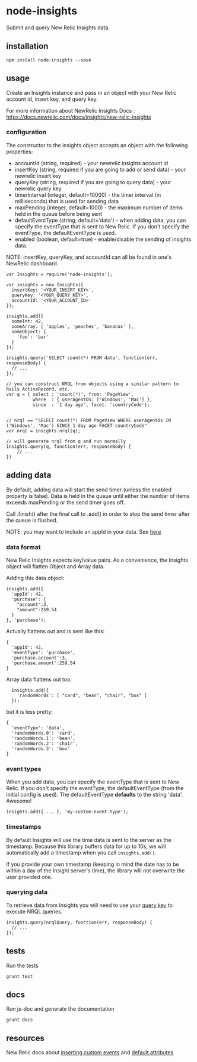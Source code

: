 # node-insights

Submit and query New Relic Insights data.

## installation

```shell
npm install node-insights --save
```

## usage

Create an Insights instance and pass in an object with your New Relic account id, insert key, and query key.

For more information about NewRelic Insights Docs : https://docs.newrelic.com/docs/insights/new-relic-insights

### configuration

The constructor to the insights object accepts an object with the following properties:

  * accountId (string, required) - your newrelic insights account id
  * insertKey (string, required if you are going to add or send data) - your newrelic insert key
  * queryKey (string, required if you are going to query data) - your newrelic query key
  * timerInterval (integer, default=10000) - the timer interval (in milliseconds) that is used for sending data
  * maxPending (integer, default=1000) - the maximum number of items held in the queue before being sent
  * defaultEventType (string, default='data') - when adding data, you can specify the eventType that is sent to New Relic.  If you don't specify the eventType, the defaultEventType is used.
  * enabled (boolean, default=true) - enable/disable the sending of insights data.

NOTE: insertKey, queryKey, and accountId can all be found in one's NewRelic dashboard.

```
var Insights = require('node-insights');

var insights = new Insights({
  insertKey: '<YOUR_INSERT_KEY>',
  queryKey: '<YOUR_QUERY_KEY>',
  accountId: '<YOUR_ACCOUNT_ID>'
});

insights.add({
  someInt: 42,
  someArray: [ 'apples', 'peaches', 'bananas' ],
  someObject: {
    'foo': 'bar'
  }
});

insights.query('SELECT count(*) FROM data', function(err, responseBody) {
  // ...
});

// you can construct NRQL from objects using a similar pattern to Rails ActiveRecord, etc.
var q = { select : 'count(*)', from: 'PageView',
          where  : { userAgentOS: ['Windows', 'Mac'] },
          since  : '1 day ago', facet: 'countryCode'};


// nrql == "SELECT count(*) FROM PageView WHERE userAgentOs IN ('Windows', 'Mac') SINCE 1 day ago FACET countryCode"
var nrql = insights.nrql(q);

// will generate nrql from q and run normally
insights.query(q, function(err, responseBody) {
    // ...
})
```

## adding data

By default, adding data will start the send timer (unless the enabled property is false).
Data is held in the queue until either the number of items exceeds maxPending or the send timer goes off.

Call .finish() after the final call to .add() in order to stop the send timer after the queue is flushed.

NOTE: you may want to include an appId in your data. See [here](https://discuss.newrelic.com/t/distinguishing-between-apps-when-inserting-events/1515])

### data format

New Relic Insights expects key/value pairs.
As a convenience, the Insights object will flatten Object and Array data.

Adding this data object:

```
insights.add({
  'appId': 42,
  'purchase': {
    "account":3,
    "amount":259.54
  }
}, 'purchase');
```

Actually flattens out and is sent like this:
```
{
  'appId': 42,
  'eventType': 'purchase',
  'purchase.account':3,
  'purchase.amount':259.54
}
```

Array data flattens out too:

```
  insights.add({
    'randomWords': [ "card", "bean", "chair", "box" ]
  });
```

but it is less pretty:
```
{
  'eventType': 'data',
  'randomWords.0': 'card',
  'randomWords.1': 'bean',
  'randomWords.2': 'chair',
  'randomWords.3': 'box'
}
```

### event types

When you add data, you can specify the eventType that is sent to New Relic.
If you don't specify the eventType, the defaultEventType (from the initial config is used).
The defaultEventType **defaults** to the string 'data'. Awesome!

```
insights.add({ ... }, 'my-custom-event-type');
```

### timestamps

By default Insights will use the time data is sent to the server as the timestamp. Because this library buffers data for up to 10s, we will automatically add a timestamp when you call `insights.add()`.

If you provide your own timestamp (keeping in mind the date has to be within a day of the Insight server's time), the library will not overwrite the user provided one.

### querying data

To retrieve data from Insights you will need to use your [query key](https://docs.newrelic.com/docs/insights/new-relic-insights/adding-querying-data/querying-your-data-remotely#register) to execute NRQL queries.

```
insights.query(nrqlQuery, function(err, responseBody) {
  // ...
});
```

## tests

Run the tests
```shell
grunt test
```

## docs

Run js-doc and generate the documentation
```shell
grunt docs
```

## resources

New Relic docs about [inserting custom events](https://docs.newrelic.com/docs/insights/new-relic-insights/adding-querying-data/inserting-custom-events-insights-api) and [default attributes](https://docs.newrelic.com/docs/insights/new-relic-insights/decorating-events/insights-attributes)
